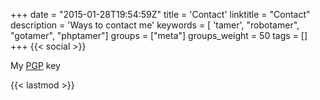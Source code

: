 +++
date = "2015-01-28T19:54:59Z"
title = 'Contact'
linktitle = "Contact"
description = 'Ways to contact me'
keywords = [ 'tamer', "robotamer", "gotamer", "phptamer"]
groups = ["meta"]
groups_weight = 50
tags = []
+++
{{< social >}}

My [PGP]("/pgp.html") key

{{< lastmod >}}